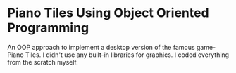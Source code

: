 # Piano Tiles Using Object Oriented Programming
 An OOP approach to implement a desktop version of the famous game-Piano Tiles. I didn't use any built-in libraries for graphics. I coded everything from the scratch myself. 
